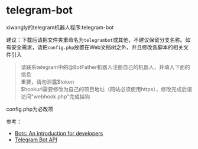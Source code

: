 # telegram-bot
xiwangly的telegram机器人程序:telegram-bot

建议：下载后请把文件夹重命名为`telegrambot`或其他，不建议保留分支名称。如有安全需求，请把`config.php`放置在Web文档树之外，并且修改各脚本的相关文件引入

>请联系telegram中的@BotFather机器人注册自己的机器人，并填入下面的信息<br/>
>重要，请勿泄露$token<br/>
>$hookurl需要修改为自己的项目地址（网站必须使用https），修改完成后请访问"webhook.php"完成挂钩

config.php为必改项

参考：
* [Bots: An introduction for developers](https://core.telegram.org/bots)
* [Telegram Bot API](https://core.telegram.org/bots/api)
